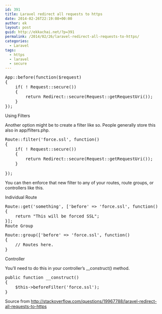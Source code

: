 ```yaml
---
id: 391
title: Laravel redirect all requests to https
date: 2014-02-26T22:19:08+00:00
author: ek
layout: post
guid: http://ekkachai.net/?p=391
permalink: /2014/02/26/laravel-redirect-all-requests-to-https/
categories:
  - Laravel
tags:
  - https
  - laravel
  - secure
---
```

<pre>App::before(function($request)
{
    if( ! Request::secure())
    {
        return Redirect::secure(Request::getRequestUri());
    }
});
</pre>

Using Filters
  
Another option might be to create a filter like so. People generally store this also in app/filters.php.

<pre>Route::filter('force.ssl', function()
{
    if( ! Request::secure())
    {
        return Redirect::secure(Request::getRequestUri());
    }

});
</pre>

You can then enforce that new filter to any of your routes, route groups, or controllers like this.

Individual Route

<pre>Route::get('something', ['before' => 'force.ssl', function()
{
    return "This will be forced SSL";
}];
Route Group
</pre>

<pre>Route::group(['before' => 'force.ssl', function()
{
    // Routes here.
}
</pre>

Controller

You&#8217;ll need to do this in your controller&#8217;s __construct() method.

<pre>public function __construct()
{
    $this->beforeFilter('force.ssl');
}
</pre>

Source from <http://stackoverflow.com/questions/19967788/laravel-redirect-all-requests-to-https>